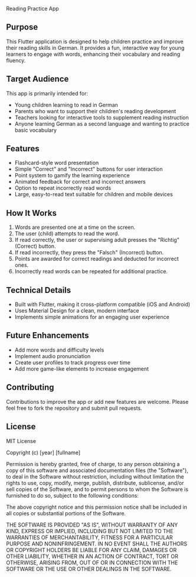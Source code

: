 Reading Practice App

## Purpose

This Flutter application is designed to help children practice and improve their reading skills in German. It provides a fun, interactive way for young learners to engage with words, enhancing their vocabulary and reading fluency.

## Target Audience

This app is primarily intended for:

- Young children learning to read in German
- Parents who want to support their children's reading development
- Teachers looking for interactive tools to supplement reading instruction
- Anyone learning German as a second language and wanting to practice basic vocabulary

## Features

- Flashcard-style word presentation
- Simple "Correct" and "Incorrect" buttons for user interaction
- Point system to gamify the learning experience
- Animated feedback for correct and incorrect answers
- Option to repeat incorrectly read words
- Large, easy-to-read text suitable for children and mobile devices

## How It Works

1. Words are presented one at a time on the screen.
2. The user (child) attempts to read the word.
3. If read correctly, the user or supervising adult presses the "Richtig" (Correct) button.
4. If read incorrectly, they press the "Falsch" (Incorrect) button.
5. Points are awarded for correct readings and deducted for incorrect ones.
6. Incorrectly read words can be repeated for additional practice.

## Technical Details

- Built with Flutter, making it cross-platform compatible (iOS and Android)
- Uses Material Design for a clean, modern interface
- Implements simple animations for an engaging user experience

## Future Enhancements

- Add more words and difficulty levels
- Implement audio pronunciation
- Create user profiles to track progress over time
- Add more game-like elements to increase engagement

## Contributing

Contributions to improve the app or add new features are welcome. Please feel free to fork the repository and submit pull requests.

## License

MIT License

Copyright (c) [year] [fullname]

Permission is hereby granted, free of charge, to any person obtaining a copy
of this software and associated documentation files (the "Software"), to deal
in the Software without restriction, including without limitation the rights
to use, copy, modify, merge, publish, distribute, sublicense, and/or sell
copies of the Software, and to permit persons to whom the Software is
furnished to do so, subject to the following conditions:

The above copyright notice and this permission notice shall be included in all
copies or substantial portions of the Software.

THE SOFTWARE IS PROVIDED "AS IS", WITHOUT WARRANTY OF ANY KIND, EXPRESS OR
IMPLIED, INCLUDING BUT NOT LIMITED TO THE WARRANTIES OF MERCHANTABILITY,
FITNESS FOR A PARTICULAR PURPOSE AND NONINFRINGEMENT. IN NO EVENT SHALL THE
AUTHORS OR COPYRIGHT HOLDERS BE LIABLE FOR ANY CLAIM, DAMAGES OR OTHER
LIABILITY, WHETHER IN AN ACTION OF CONTRACT, TORT OR OTHERWISE, ARISING FROM,
OUT OF OR IN CONNECTION WITH THE SOFTWARE OR THE USE OR OTHER DEALINGS IN THE
SOFTWARE.

